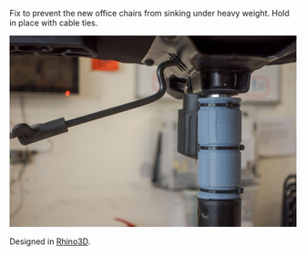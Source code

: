 Fix to prevent the new office chairs from sinking under heavy weight.
Hold in place with cable ties.

![Photo](images/2024-09-03_photo.jpg)

Designed in [Rhino3D][1].

[1]: https://www.rhino3d.com/
